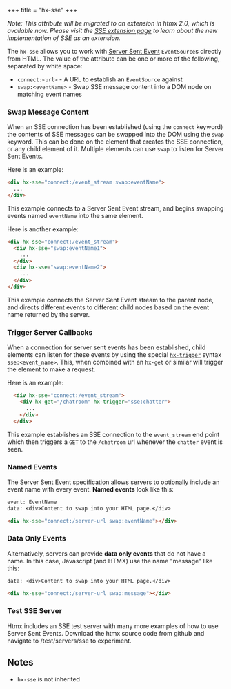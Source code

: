 +++
title = "hx-sse"
+++

*Note: This attribute will be migrated to an extension in htmx 2.0, which is available now.  Please visit the
[SSE extension page](/extensions/server-sent-events) to learn about the new implementation of SSE as an extension.*

The `hx-sse` allows you to work with [Server Sent Event](https://developer.mozilla.org/en-US/docs/Web/API/Server-sent_events/Using_server-sent_events)
`EventSource`s directly from HTML.  The value of the attribute can be one or more of the following, separated by white space:

* `connect:<url>` - A URL to establish an `EventSource` against
* `swap:<eventName>` - Swap SSE message content into a DOM node on matching event names

### Swap Message Content

When an SSE connection has been established (using the `connect` keyword) the contents of SSE messages can be swapped into the DOM using the `swap` keyword.  This can be done on the element that creates the SSE connection, or any child element of it.  Multiple elements can use `swap` to listen for Server Sent Events.

Here is an example:

```html
<div hx-sse="connect:/event_stream swap:eventName">
  ...
</div>
```

This example connects to a Server Sent Event stream, and begins swapping events named `eventName` into the same element.

Here is another example:

```html
<div hx-sse="connect:/event_stream">
  <div hx-sse="swap:eventName1">
    ...
  </div>
  <div hx-sse="swap:eventName2">
    ...
  </div>
</div>
```

This example connects the Server Sent Event stream to the parent node, and directs different events to different child nodes based on the event name returned by the server.

### Trigger Server Callbacks

When a connection for server sent events has been established, child elements can listen for these events by using the special [`hx-trigger`](/attributes/hx-trigger) syntax `sse:<event_name>`.  This, when combined with an `hx-get` or similar will trigger the element to make a request.

Here is an example:

```html
  <div hx-sse="connect:/event_stream">
    <div hx-get="/chatroom" hx-trigger="sse:chatter">
      ...
    </div>
  </div>
```

This example establishes an SSE connection to the `event_stream` end point which then triggers
a `GET` to the `/chatroom` url whenever the `chatter` event is seen.

### Named Events

The Server Sent Event specification allows servers to optionally include an event name with every event.  **Named events** look like this:

```txt
event: EventName
data: <div>Content to swap into your HTML page.</div>
```

```html
<div hx-sse="connect:/server-url swap:eventName"></div>
```

### Data Only Events

Alternatively, servers can provide **data only events** that do not have a name.  In this case, Javascript (and HTMX) use the name "message" like this:

```txt
data: <div>Content to swap into your HTML page.</div>
```

```html
<div hx-sse="connect:/server-url swap:message"></div>
```

### Test SSE Server

Htmx includes an SSE test server with many more examples of how to use Server Sent Events.  Download the htmx source code from github and navigate to /test/servers/sse to experiment.

## Notes

* `hx-sse` is not inherited
